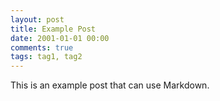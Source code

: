 ```yaml
---
layout: post
title: Example Post
date: 2001-01-01 00:00
comments: true
tags: tag1, tag2
---
```


This is an example post that can use Markdown.
